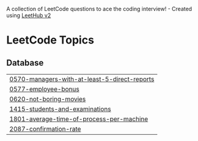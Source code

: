 A collection of LeetCode questions to ace the coding interview! - Created using [LeetHub v2](https://github.com/arunbhardwaj/LeetHub-2.0)
<!---LeetCode Topics Start-->
# LeetCode Topics
## Database
|  |
| ------- |
| [0570-managers-with-at-least-5-direct-reports](https://github.com/Harshinibattula/Leetcode-SQL-/tree/master/0570-managers-with-at-least-5-direct-reports) |
| [0577-employee-bonus](https://github.com/Harshinibattula/Leetcode-SQL-/tree/master/0577-employee-bonus) |
| [0620-not-boring-movies](https://github.com/Harshinibattula/Leetcode-SQL-/tree/master/0620-not-boring-movies) |
| [1415-students-and-examinations](https://github.com/Harshinibattula/Leetcode-SQL-/tree/master/1415-students-and-examinations) |
| [1801-average-time-of-process-per-machine](https://github.com/Harshinibattula/Leetcode-SQL-/tree/master/1801-average-time-of-process-per-machine) |
| [2087-confirmation-rate](https://github.com/Harshinibattula/Leetcode-SQL-/tree/master/2087-confirmation-rate) |
<!---LeetCode Topics End-->